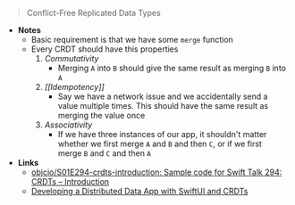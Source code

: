 > Conflict-Free Replicated Data Types

- **Notes**
	- Basic requirement is that we have some `merge` function 
	- Every CRDT should have this properties
		1.  *Commutativity*
			- Merging `A` into `B` should give the same result as merging `B` into `A`
		2. *[[Idempotency]]*
			- Say we have a network issue and we accidentally send a value multiple times. This should have the same result as merging the value once
		3. *Associativity*
			- If we have three instances of our app, it shouldn't matter whether we first merge `A` and `B` and then `C`, or if we first merge `B` and `C` and then `A`
- **Links**
	- [objcio/S01E294-crdts-introduction: Sample code for Swift Talk 294: CRDTs – Introduction](https://github.com/objcio/S01E294-crdts-introduction)
	- [Developing a Distributed Data App with SwiftUI and CRDTs](https://appdecentral.com/2020/11/03/developing-a-distributed-data-app-with-swiftui-and-crdts/)